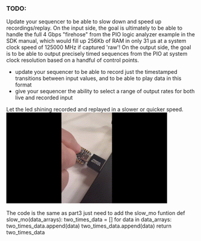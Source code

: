 ### TODO:

Update your sequencer to be able to slow down and speed up recordings/replay. On the input side, the goal is ultimately to be able to handle the full 4 Gbps "firehose" from the PIO logic analyzer example in the SDK manual, which would fill up 256Kb of RAM in only 31 µs at a system clock speed of 125000 MHz if captured 'raw'! On the output side, the goal is to be able to output precisely timed sequences from the PIO at system clock resolution based on a handful of control points.

- update your sequencer to be able to record just the timestamped transitions between input values, and to be able to play data in this format
- give your sequencer the ability to select a range of output rates for both live and recorded input


Let the led shining recorded and replayed in a slower or quicker speed. 
![a](https://github.com/akiyamask/ese5190-2022-lab2b-esp/blob/main/lab/04_slow_motion/lab4%20slow%20motion.gif)

The code is the same as part3 just need to add the slow_mo funtion
def slow_mo(data_arrays):
    two_times_data = []
    for data in data_arrays:
        two_times_data.append(data)
        two_times_data.append(data)
    return two_times_data



